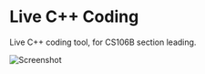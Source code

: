 # Live C++ Coding
Live C++ coding tool, for CS106B section leading.

![Screenshot](http://i.imgur.com/2X4FxfQ.png)